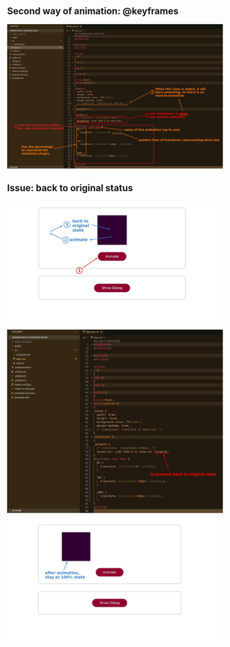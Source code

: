 ## **Second way of animation: @keyframes**

![Alt @keyframes](pic/07.jpg)

## **Issue: back to original status**

![Alt problem](pic/08.jpg)

![Alt prevent back to original](pic/09.jpg)

![Alt result](pic/10.jpg)
